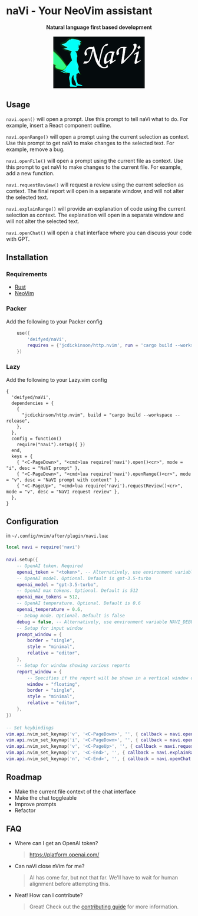 # naVi - Your NeoVim assistant

<p align="center">
    <b>Natural language first based development</b>
    <br /><br />
    <img src="./assets/logo.png" />
</p>

## Usage

`navi.open()` will open a prompt. Use this prompt to tell naVi what to do. For example, insert a React component outline.

`navi.openRange()` will open a prompt using the current selection as context. Use this prompt to get naVi to make
changes to the selected text. For example, remove a bug.

`navi.openFile()` will open a prompt using the current file as context. Use this prompt to get naVi to make
changes to the current file. For example, add a new function.

`navi.requestReview()` will request a review using the current selection as context. The final report will open in a separate window,
and will not alter the selected text.

`navi.explainRange()` will provide an explanation of code using the current selection as context. The explanation will
open in a separate window and will not alter the selected text.

`navi.openChat()` will open a chat interface where you can discuss your code with GPT.

## Installation

### Requirements

- [Rust](https://www.rust-lang.org/tools/install)
- [NeoVim](https://neovim.io/)

### Packer

Add the following to your Packer config

```lua
    use({
        'deifyed/naVi',
        requires = {'jcdickinson/http.nvim', run = 'cargo build --workspace --release'},
    })
```
### Lazy

Add the following to your Lazy.vim config

    {
      'deifyed/naVi',
      dependencies = { 
        {
          "jcdickinson/http.nvim", build = "cargo build --workspace --release",
        },
      },
      config = function()
        require("navi").setup({ })
      end,
      keys = {
        { "<C-PageDown>", "<cmd>lua require('navi').open()<cr>", mode = "i", desc = "NaVI prompt" },
        { "<C-PageDown>", "<cmd>lua require('navi').openRange()<cr>", mode = "v", desc = "NaVI prompt with context" },
        { "<C-PageUp>", "<cmd>lua require('navi').requestReview()<cr>", mode = "v", desc = "NaVI request review" },
      },
    }


## Configuration

in `~/.config/nvim/after/plugin/navi.lua`:

```lua
local navi = require('navi')

navi.setup({
    -- OpenAI token. Required
    openai_token = "<token>", -- Alternatively, use environment variable OPENAI_TOKEN=<token>
    -- OpenAI model. Optional. Default is gpt-3.5-turbo
    openai_model = "gpt-3.5-turbo",
    -- OpenAI max tokens. Optional. Default is 512
    openai_max_tokens = 512,
    -- OpenAI temperature. Optional. Default is 0.6
    openai_temperature = 0.6,
    -- Debug mode. Optional. Default is false
    debug = false, -- Alternatively, use environment variable NAVI_DEBUG=true
    -- Setup for input window 
    prompt_window = {
        border = "single",
        style = "minimal",
        relative = "editor",
    },
    -- Setup for window showing various reports
    report_window = {
        -- Specifies if the report will be shown in a vertical window or in a floating window.
        window = "floating",
        border = "single",
        style = "minimal",
        relative = "editor",
    },
})

-- Set keybindings
vim.api.nvim_set_keymap('v', '<C-PageDown>', '', { callback = navi.openRange })
vim.api.nvim_set_keymap('i', '<C-PageDown>', '', { callback = navi.open })
vim.api.nvim_set_keymap('v', '<C-PageUp>', '', { callback = navi.requestReview })
vim.api.nvim_set_keymap('v', '<C-End>', '', { callback = navi.explainRange })
vim.api.nvim_set_keymap('n', '<C-End>', '', { callback = navi.openChat })
```

## Roadmap

- Make the current file context of the chat interface
- Make the chat toggleable
- Improve prompts
- Refactor

## FAQ

- Where can I get an OpenAI token?
    > https://platform.openai.com/
- Can naVi close nVim for me?
    > AI has come far, but not that far. We'll have to wait for human alignment before attempting this.
- Neat! How can I contribute?
    > Great! Check out the [contributing guide](./CONTRIBUTING.md) for more information.
